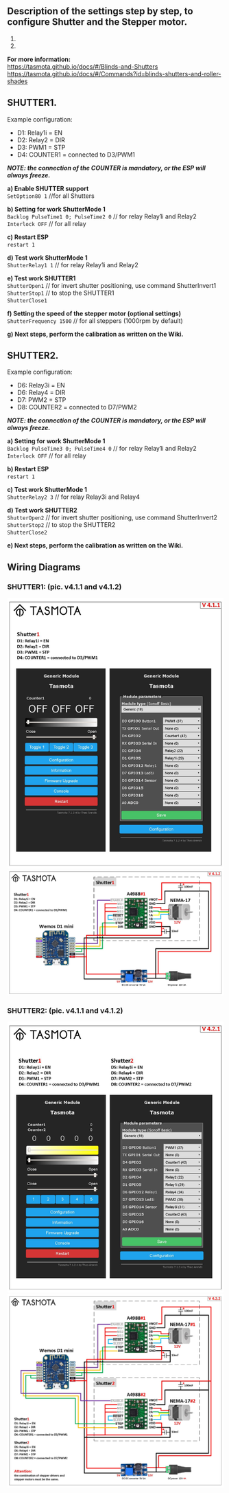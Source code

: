 ## Description of the settings step by step, to configure Shutter and the Stepper motor.    

1.  
2.  

**For more information:**  
https://tasmota.github.io/docs/#/Blinds-and-Shutters  
https://tasmota.github.io/docs/#/Commands?id=blinds-shutters-and-roller-shades  

## SHUTTER1.
Example configuration:  
 - D1: Relay1i  = EN  
 - D2: Relay2   = DIR  
 - D3: PWM1     = STP  
 - D4: COUNTER1 = connected to D3/PWM1   

***NOTE: the connection of the COUNTER is mandatory, or the ESP will always freeze.***

**a) Enable SHUTTER support**  
 `SetOption80 1`   //for all Shutters 

**b) Setting for work ShutterMode 1**  
  `Backlog PulseTime1 0; PulseTime2 0`   // for relay Relay1i and Relay2  
  `Interlock OFF`                        // for all relay  

**c) Restart ESP**  
  `restart 1`

**d) Test work ShutterMode 1**  
  `ShutterRelay1 1`   // for relay Relay1i and Relay2

**e) Test work SHUTTER1**  
  `ShutterOpen1`      // for invert shutter positioning, use command ShutterInvert1  
  `ShutterStop1`      // to stop the SHUTTER1  
  `ShutterClose1`  

**f) Setting the speed of the stepper motor (optional settings)**  
  `ShutterFrequency 1500`  // for all steppers (1000rpm by default)

**g) Next steps, perform the calibration as written on the Wiki.**  


## SHUTTER2.
Example configuration:  
 - D6: Relay3i  = EN  
 - D6: Relay4   = DIR  
 - D7: PWM2     = STP  
 - D8: COUNTER2 = connected to D7/PWM2   

***NOTE: the connection of the COUNTER is mandatory, or the ESP will always freeze.***

**a) Setting for work ShutterMode 1**  
  `Backlog PulseTime3 0; PulseTime4 0`   // for relay Relay1i and Relay2  
  `Interlock OFF`                        // for all relay  

**b) Restart ESP**  
  `restart 1`

**c) Test work ShutterMode 1**  
  `ShutterRelay2 3`   // for relay Relay3i and Relay4

**d) Test work SHUTTER2**  
  `ShutterOpen2`     // for invert shutter positioning, use command ShutterInvert2  
  `ShutterStop2`     // to stop the SHUTTER2  
  `ShutterClose2`  
  
**e) Next steps, perform the calibration as written on the Wiki.**  

## Wiring Diagrams  
### SHUTTER1: (pic. v4.1.1 and v4.1.2)  
![411](https://github.com/TrDA-hab/blinds/blob/master/images/A4988%20v411.jpg ":size=200px")
![411](https://github.com/TrDA-hab/blinds/blob/master/images/A4988%20v412.jpg ":size=200px")

### SHUTTER2: (pic. v4.1.1 and v4.1.2)  
![411](https://github.com/TrDA-hab/blinds/blob/master/images/A4988%20v421.jpg ":size=200px")
![411](https://github.com/TrDA-hab/blinds/blob/master/images/A4988%20v422.jpg ":size=200px")
